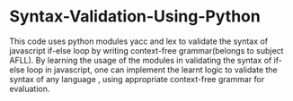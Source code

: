 # Syntax-Validation-Using-Python
This code uses python modules yacc and lex to validate the syntax of javascript if-else loop by writing context-free grammar(belongs to subject AFLL).
By learning the usage of the modules in validating the syntax of if-else loop in javascript, one can implement the learnt logic to validate the syntax of any language ,
using appropriate context-free grammar for evaluation.
